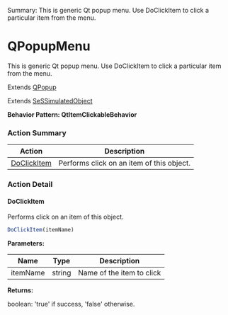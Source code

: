 Summary: This is generic Qt popup menu. Use DoClickItem to click a particular item from the menu.

# QPopupMenu

This is generic Qt popup menu. Use DoClickItem to click a particular item from the menu.
 
Extends [QPopup](QPopup.md)

Extends [SeSSimulatedObject](SeSSimulatedObject.md)





**Behavior Pattern: QtItemClickableBehavior**


<!-- ============================== property summary ========================== -->

	
<!-- ============================== action summary ========================== -->



### Action Summary

|  **Action** | **Description** | 
| ----------- | --------------- |
|	[DoClickItem](#doclickitem) | Performs click on an item of this object. |




<!-- ============================== property detail ========================== -->
	
	
<!-- ============================== action detail ========================== -->
	
### Action Detail
		
<a name="DoClickItem"></a>    
#### DoClickItem

Performs click on an item of this object.

```javascript
DoClickItem(itemName) 
```


**Parameters:**

|	**Name** | **Type** | **Description** |
| ---------- | -------- | --------------- |
| itemName | string |	Name of the item to click |




**Returns:**

boolean: 'true' if success, 'false' otherwise.



<a name="see.also.qpopupmenu.doclickitem"></a>

	


